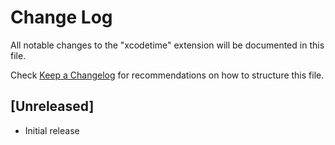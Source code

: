 # Change Log

All notable changes to the "xcodetime" extension will be documented in this file.

Check [Keep a Changelog](http://keepachangelog.com/) for recommendations on how to structure this file.

## [Unreleased]

- Initial release